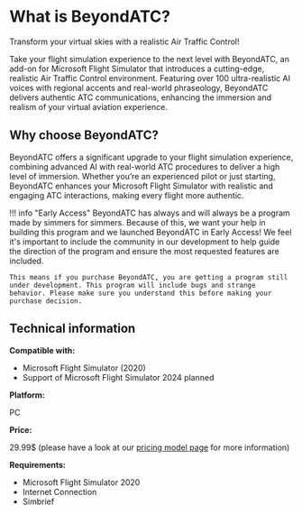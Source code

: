 # What is BeyondATC?

Transform your virtual skies with a realistic Air Traffic Control!

Take your flight simulation experience to the next level with BeyondATC, an add-on for Microsoft Flight Simulator that introduces a cutting-edge, realistic Air Traffic Control environment. Featuring over 100 ultra-realistic AI voices with regional accents and real-world phraseology, BeyondATC delivers authentic ATC communications, enhancing the immersion and realism of your virtual aviation experience.

## Why choose BeyondATC?

BeyondATC offers a significant upgrade to your flight simulation experience, combining advanced AI with real-world ATC procedures to deliver a high level of immersion. Whether you’re an experienced pilot or just starting, BeyondATC enhances your Microsoft Flight Simulator with realistic and engaging ATC interactions, making every flight more authentic.

!!! info "Early Access"
    BeyondATC has always and will always be a program made by simmers for simmers. Because of this, we want your help in building this program and we launched BeyondATC in Early Access! We feel it's important to include the community in our development to help guide the direction of the program and ensure the most requested features are included.
    
    This means if you purchase BeyondATC, you are getting a program still under development. This program will include bugs and strange behavior. Please make sure you understand this before making your purchase decision.

## Technical information

**Compatible with:**

- Microsoft Flight Simulator (2020)
- Support of Microsoft Flight Simulator 2024 planned

**Platform:**

PC

**Price:**

29.99$ (please have a look at our [pricing model page](/onboarding/pricing) for more information)


**Requirements:**

- Microsoft Flight Simulator 2020
- Internet Connection
- Simbrief